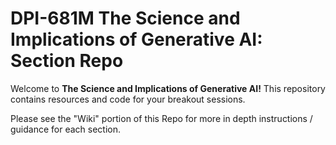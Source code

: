 # DPI-681M The Science and Implications of Generative AI: Section Repo

Welcome to **The Science and Implications of Generative AI!** This repository contains resources and code for your breakout sessions.

Please see the "Wiki" portion of this Repo for more in depth instructions / guidance for each section.
